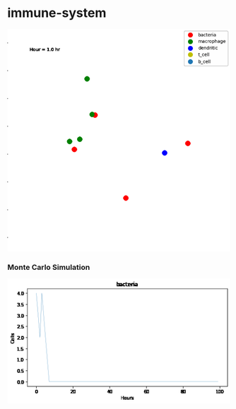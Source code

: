 # immune-system

<p align="center">
  <img src="https://github.com/gabrielraya/immune-system/blob/main/animation.gif" width="650" title="hover text">
</p>

### Monte Carlo Simulation 

<p align="center">
  <img src="https://github.com/gabrielraya/immune-system/blob/main/baseline.gif" width="650" title="hover text">
</p>
